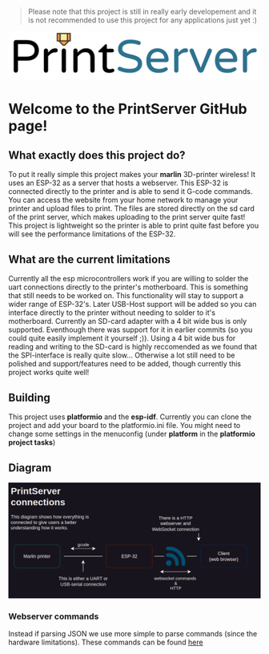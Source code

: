 > Please note that this project is still in really early developement and it is not recommended to use this project for any applications just yet :)

![logo](images/Print-Server-Logo.png)

# Welcome to the PrintServer GitHub page!
## What exactly does this project do?

To put it really simple this project makes your **marlin** 3D-printer wireless! It uses an ESP-32 as a server that hosts a webserver. This ESP-32 is connected directly to the printer and is able to send it G-code commands. You can access the website from your home network to manage your printer and upload files to print. The files are stored directly on the sd card of the print server, which makes uploading to the print server quite fast! This project is lightweight so the printer is able to print quite fast before you will see the performance limitations of the ESP-32.

## What are the current limitations
Currently all the esp microcontrollers work if you are willing to solder the uart connections directly to the printer's motherboard. This is something that still needs to be worked on. This functionality will stay to support a wider range of ESP-32's. Later USB-Host support will be added so you can interface directly to the printer without needing to solder to it's motherboard. Currently an SD-card adapter with a 4 bit wide bus is only supported. Eventhough there was support for it in earlier commits (so you could quite easily implement it yourself ;)). Using a 4 bit wide bus for reading and writing to the SD-card is highly reccomended as we found that the SPI-interface is really quite slow... Otherwise a lot still need to be polished and support/features need to be added, though currently this project works quite well!

## Building
This project uses **platformio** and the **esp-idf**. Currently you can clone the project and add your board to the platformio.ini file. You might need to change some settings in the menuconfig (under **platform** in the **platformio project tasks**)

## Diagram
![logo](images/Diagram_PrintServer.png)

### Webserver commands
Instead if parsing JSON we use more simple to parse commands (since the hardware limitations). These commands can be found [here](doc/WebsocketCommands.md)